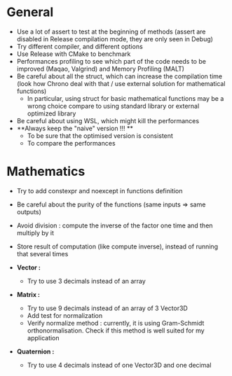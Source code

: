 # General
- Use a lot of assert to test at the beginning of methods (assert are disabled in Release compilation mode, they are only seen in Debug)
- Try different compiler, and different options
- Use Release with CMake to benchmark
- Performances profiling to see which part of the code needs to be improved (Maqao, Valgrind) and Memory Profiling (MALT)
- Be careful about all the struct, which can increase the compilation time (look how Chrono deal with that / use external solution for mathematical functions)
  - In particular, using struct for basic mathematical functions may be a wrong choice compare to using standard library or external optimized library
- Be careful about using WSL, which might kill the performances
- **Always keep the "naive" version !!! **
  - To be sure that the optimised version is consistent
  - To compare the performances

# Mathematics

- Try to add constexpr and noexcept in functions definition 
- Be careful about the purity of the functions (same inputs => same outputs)
- Avoid division : compute the inverse of the factor one time and then multiply by it
- Store result of computation (like compute inverse), instead of running that several times
 
- **Vector :**
  - Try to use 3 decimals instead of an array 
- **Matrix :**
  - Try to use 9 decimals instead of an array of 3 Vector3D
  - Add test for normalization        
  - Verify normalize method : currently, it is using Gram-Schmidt orthonormalisation. Check if this method is well suited for my application
- **Quaternion :**
  - Try to use 4 decimals instead of one Vector3D and one decimal

